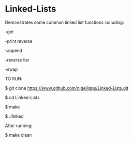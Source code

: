 # Linked-Lists
Demonstrates some common linked list functions including:

-get

-print reverse

-append

-reverse list

-swap

TO RUN:

  $ git clone https://www.github.com/nigellipps/Linked-Lists.git
  
  $ cd Linked-Lists
  
  $ make
  
  $ ./linked
  
After running:
  
  $ make clean
